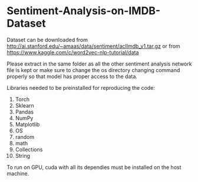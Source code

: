 # Sentiment-Analysis-on-IMDB-Dataset
Dataset can be downloaded from http://ai.stanford.edu/~amaas/data/sentiment/aclImdb_v1.tar.gz or from https://www.kaggle.com/c/word2vec-nlp-tutorial/data <br>

Please extract in the same folder as all the other sentiment analysis network file is kept or make sure to change the os directory changing command properly so that model has proper access to the data.

Libraries needed to be preinstalled for reproducing the code:
1. Torch
2. Sklearn
3. Pandas
4. NumPy
5. Matplotlib
6. OS
7. random
8. math
9. Collections
10. String

To run on GPU, cuda with all its dependies must be installed on the host machine.
